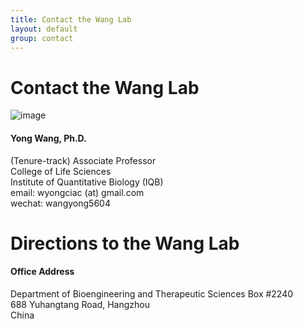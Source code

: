 ```yaml
---
title: Contact the Wang Lab
layout: default
group: contact
---
```


# Contact the Wang Lab

![image](/satic/img/yonghead2.jpeg)

<div class="row">

<div class="col-md-4">

  <h4>Yong Wang, Ph.D.</h4>
  (Tenure-track) Associate Professor  <br>
  College of Life Sciences   <br>
  Institute of Quantitative Biology (IQB)  <br>
  email: wyongciac (at) gmail.com <br>
  wechat: wangyong5604

</div>


</div>

# Directions to the Wang Lab

<div class="row">

<div class="col-md-4">

<h4>Office Address</h4>

Department of Bioengineering and Therapeutic Sciences Box #2240<br>
688 Yuhangtang Road, Hangzhou<br>
China


</div>



</div>




<!-- Our lab is in on the UCSF Mission Bay campus in Genentech Hall (600 16th St, San Francisco, CA 94158)
 -->

